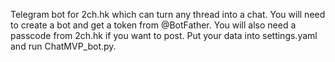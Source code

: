 Telegram bot for 2ch.hk which can turn any thread into a chat.
You will need to create a bot and get a token from @BotFather.
You will also need a passcode from 2ch.hk if you want to post.
Put your data into settings.yaml and run ChatMVP_bot.py.
